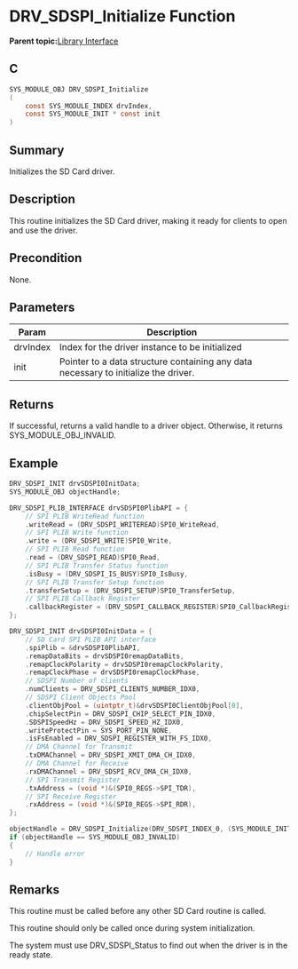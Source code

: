 # DRV\_SDSPI\_Initialize Function

**Parent topic:**[Library Interface](GUID-7A1B4F41-7CC6-49CF-941E-25265059D247.md)

## C

```c
SYS_MODULE_OBJ DRV_SDSPI_Initialize
(
    const SYS_MODULE_INDEX drvIndex,
    const SYS_MODULE_INIT * const init
)
```

## Summary

Initializes the SD Card driver.

## Description

This routine initializes the SD Card driver, making it ready for clients to open and use the driver.

## Precondition

None.

## Parameters

|Param|Description|
|-----|-----------|
|drvIndex|Index for the driver instance to be initialized|
|init|Pointer to a data structure containing any data necessary to initialize the driver.|

## Returns

If successful, returns a valid handle to a driver object. Otherwise, it returns SYS\_MODULE\_OBJ\_INVALID.

## Example

```c
DRV_SDSPI_INIT drvSDSPI0InitData;
SYS_MODULE_OBJ objectHandle;

DRV_SDSPI_PLIB_INTERFACE drvSDSPI0PlibAPI = {
    // SPI PLIB WriteRead function
    .writeRead = (DRV_SDSPI_WRITEREAD)SPI0_WriteRead,
    // SPI PLIB Write function
    .write = (DRV_SDSPI_WRITE)SPI0_Write,
    // SPI PLIB Read function
    .read = (DRV_SDSPI_READ)SPI0_Read,
    // SPI PLIB Transfer Status function
    .isBusy = (DRV_SDSPI_IS_BUSY)SPI0_IsBusy,
    // SPI PLIB Transfer Setup function
    .transferSetup = (DRV_SDSPI_SETUP)SPI0_TransferSetup,
    // SPI PLIB Callback Register
    .callbackRegister = (DRV_SDSPI_CALLBACK_REGISTER)SPI0_CallbackRegister,
};

DRV_SDSPI_INIT drvSDSPI0InitData = {
    // SD Card SPI PLIB API interface
    .spiPlib = &drvSDSPI0PlibAPI,
    .remapDataBits = drvSDSPI0remapDataBits,
    .remapClockPolarity = drvSDSPI0remapClockPolarity,
    .remapClockPhase = drvSDSPI0remapClockPhase,
    // SDSPI Number of clients
    .numClients = DRV_SDSPI_CLIENTS_NUMBER_IDX0,
    // SDSPI Client Objects Pool
    .clientObjPool = (uintptr_t)&drvSDSPI0ClientObjPool[0],
    .chipSelectPin = DRV_SDSPI_CHIP_SELECT_PIN_IDX0,
    .SDSPISpeedHz = DRV_SDSPI_SPEED_HZ_IDX0,
    .writeProtectPin = SYS_PORT_PIN_NONE,
    .isFsEnabled = DRV_SDSPI_REGISTER_WITH_FS_IDX0,
    // DMA Channel for Transmit
    .txDMAChannel = DRV_SDSPI_XMIT_DMA_CH_IDX0,
    // DMA Channel for Receive
    .rxDMAChannel = DRV_SDSPI_RCV_DMA_CH_IDX0,
    // SPI Transmit Register
    .txAddress = (void *)&(SPI0_REGS->SPI_TDR),
    // SPI Receive Register
    .rxAddress = (void *)&(SPI0_REGS->SPI_RDR),
};

objectHandle = DRV_SDSPI_Initialize(DRV_SDSPI_INDEX_0, (SYS_MODULE_INIT *)&drvSDSPI0InitData);
if (objectHandle == SYS_MODULE_OBJ_INVALID)
{
    // Handle error
}
```

## Remarks

This routine must be called before any other SD Card routine is called.

This routine should only be called once during system initialization.

The system must use DRV\_SDSPI\_Status to find out when the driver is in the ready state.

